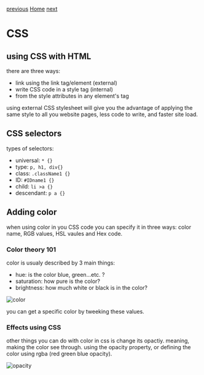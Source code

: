 [previous](https://dinaalsaid.github.io/learning-journal/reading04) [Home](https://dinaalsaid.github.io/learning-journal/)
 [next](https://dinaalsaid.github.io/learning-journal/reading06)


# CSS
## using CSS with HTML
there are three ways:
* link using the link tag/element (external)
* write CSS code in a style tag (internal)
* from the style attributes in any element's tag

using external CSS stylesheet will give you the advantage of applying the same style to  all you website pages, less code to write, and faster site load.

## CSS selectors 
types of selectors:
* universal: `* {} `
* type: `p, h1, div{} `
* class: `.className1 {} `
* ID: `#IDname1 {} `
* child: `li >a {} `
* descendant: `p a {} `

## Adding color
when using color in you CSS code you can specify it in three ways: color name, RGB values, HSL vaules and Hex code.

### Color theory 101
color is usualy described by 3 main things:
* hue: is the color blue, green...etc. ?
* saturation: how pure is the color?
* brightness: how much white or black is in the color?

![color](https://i.stack.imgur.com/PvK4n.png)

you can get a specific color by tweeking these values.

### Effects using CSS
other things you can do with color in css is change its opactiy. meaning, making the color see through. using the opacity property, or defining the color using rgba (red green blue opacity).

![opacity](https://community.adobe.com/legacyfs/online/1775293_opecity.png)